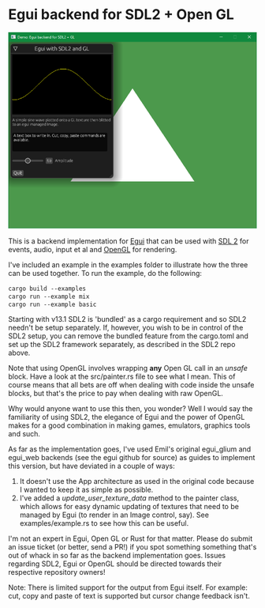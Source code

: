 # Egui backend for SDL2 + Open GL
![Example screenshot](/media/egui_sdl2_gl_example.png)

This is a backend implementation for [Egui](https://github.com/emilk/egui) that can be used with [SDL 2](https://github.com/Rust-SDL2/rust-sdl2) for events, audio, input et al and [OpenGL](https://github.com/brendanzab/gl-rs) for rendering.

I've included an example in the examples folder to illustrate how the three can be used together. To run the example, do the following:
```
cargo build --examples
cargo run --example mix
cargo run --example basic
```
Starting with v13.1 SDL2 is 'bundled' as a cargo requirement and so SDL2 needn't be setup separately. If, however, you wish to be in control of the SDL2 setup, you can remove the bundled feature from the cargo.toml and set up the SDL2 framework separately, as described in the SDL2 repo above.

Note that using OpenGL involves wrapping **any**  Open GL call in an *unsafe* block. Have a look at the src/painter.rs file to see what I mean. This of course means that all bets are off when dealing with code inside the unsafe blocks, but that's the price to pay when dealing with raw OpenGL. 

Why would anyone want to use this then, you wonder? Well I would say the familiarity of using SDL2, the elegance of Egui and the power of OpenGL makes for a good combination in making games, emulators, graphics tools and such.

As far as the implementation goes, I've used Emil's original egui_glium and egui_web backends (see the egui github for source) as guides to implement this version, but have deviated in a couple of ways: 

1. It doesn't use the App architecture as used in the original code because I wanted to keep it as simple as possible. 
2. I've added a *update_user_texture_data* method to the painter class, which allows for easy dynamic updating of textures that need to be managed by Egui (to render in an Image control, say). See examples/example.rs to see how this can be useful.

I'm not an expert in Egui, Open GL or Rust for that matter. Please do submit an issue ticket (or better, send a PR!) if you spot something something that's out of whack in so far as the backend implementation goes. Issues regarding SDL2, Egui or OpenGL should be directed towards their respective repository owners!

Note: There is limited support for the output from Egui itself. For example: cut, copy and paste of text is supported but cursor change feedback isn't.
